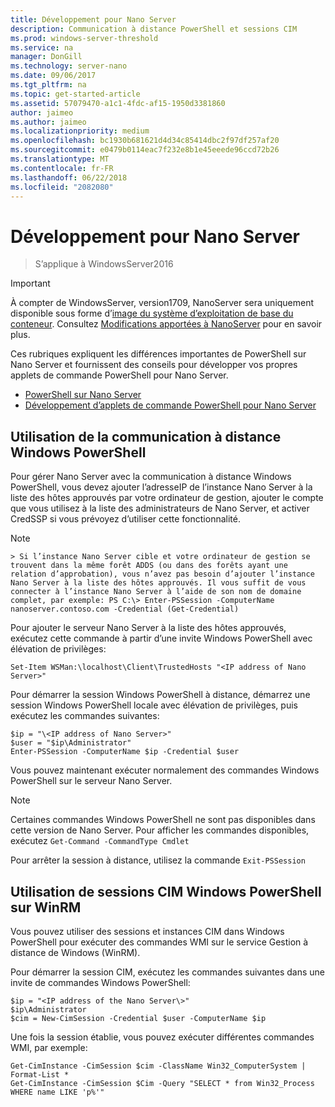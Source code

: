 ```yaml
---
title: Développement pour Nano Server
description: Communication à distance PowerShell et sessions CIM
ms.prod: windows-server-threshold
ms.service: na
manager: DonGill
ms.technology: server-nano
ms.date: 09/06/2017
ms.tgt_pltfrm: na
ms.topic: get-started-article
ms.assetid: 57079470-a1c1-4fdc-af15-1950d3381860
author: jaimeo
ms.author: jaimeo
ms.localizationpriority: medium
ms.openlocfilehash: bc1930b681621d4d34c85414dbc2f97df257af20
ms.sourcegitcommit: e0479b0114eac7f232e8b1e45eeede96ccd72b26
ms.translationtype: MT
ms.contentlocale: fr-FR
ms.lasthandoff: 06/22/2018
ms.locfileid: "2082080"
---
```

# <a name="developing-for-nano-server"></a>Développement pour Nano Server

>S’applique à WindowsServer2016

> [!IMPORTANT]
> À compter de WindowsServer, version1709, NanoServer sera uniquement disponible sous forme d’[image du système d’exploitation de base du conteneur](/virtualization/windowscontainers/quick-start/using-insider-container-images#install-base-container-image). Consultez [Modifications apportées à NanoServer](nano-in-semi-annual-channel.md) pour en savoir plus. 

Ces rubriques expliquent les différences importantes de PowerShell sur Nano Server et fournissent des conseils pour développer vos propres applets de commande PowerShell pour Nano Server.

- [PowerShell sur Nano Server](PowerShell-on-Nano-Server.md)
- [Développement d’applets de commande PowerShell pour Nano Server](Developing-PowerShell-Cmdlets-for-Nano-Server.md)

## <a name="using-windows-powershell-remoting"></a>Utilisation de la communication à distance Windows PowerShell  
Pour gérer Nano Server avec la communication à distance Windows PowerShell, vous devez ajouter l’adresseIP de l’instance Nano Server à la liste des hôtes approuvés par votre ordinateur de gestion, ajouter le compte que vous utilisez à la liste des administrateurs de Nano Server, et activer CredSSP si vous prévoyez d’utiliser cette fonctionnalité.  

 >[!NOTE]  
    > Si l’instance Nano Server cible et votre ordinateur de gestion se trouvent dans la même forêt ADDS (ou dans des forêts ayant une relation d’approbation), vous n’avez pas besoin d’ajouter l’instance Nano Server à la liste des hôtes approuvés. Il vous suffit de vous connecter à l’instance Nano Server à l’aide de son nom de domaine complet, par exemple: PS C:\> Enter-PSSession -ComputerName nanoserver.contoso.com -Credential (Get-Credential)
  
  
Pour ajouter le serveur Nano Server à la liste des hôtes approuvés, exécutez cette commande à partir d’une invite Windows PowerShell avec élévation de privilèges:  
  
`Set-Item WSMan:\localhost\Client\TrustedHosts "<IP address of Nano Server>"`  
  
Pour démarrer la session Windows PowerShell à distance, démarrez une session Windows PowerShell locale avec élévation de privilèges, puis exécutez les commandes suivantes:  
  
  
```  
$ip = "\<IP address of Nano Server>"  
$user = "$ip\Administrator"  
Enter-PSSession -ComputerName $ip -Credential $user  
```  
  
  
Vous pouvez maintenant exécuter normalement des commandes Windows PowerShell sur le serveur Nano Server.  
  
> [!NOTE]  
> Certaines commandes Windows PowerShell ne sont pas disponibles dans cette version de Nano Server. Pour afficher les commandes disponibles, exécutez `Get-Command -CommandType Cmdlet`  
  
Pour arrêter la session à distance, utilisez la commande `Exit-PSSession`  
  
## <a name="using-windows-powershell-cim-sessions-over-winrm"></a>Utilisation de sessions CIM Windows PowerShell sur WinRM  
Vous pouvez utiliser des sessions et instances CIM dans Windows PowerShell pour exécuter des commandes WMI sur le service Gestion à distance de Windows (WinRM).  
  
Pour démarrer la session CIM, exécutez les commandes suivantes dans une invite de commandes Windows PowerShell:  
  
  
```  
$ip = "<IP address of the Nano Server\>"  
$ip\Administrator  
$cim = New-CimSession -Credential $user -ComputerName $ip  
```  
  
  
Une fois la session établie, vous pouvez exécuter différentes commandes WMI, par exemple:  
  
  
```  
Get-CimInstance -CimSession $cim -ClassName Win32_ComputerSystem | Format-List *  
Get-CimInstance -CimSession $Cim -Query "SELECT * from Win32_Process WHERE name LIKE 'p%'"  
```  
  
  